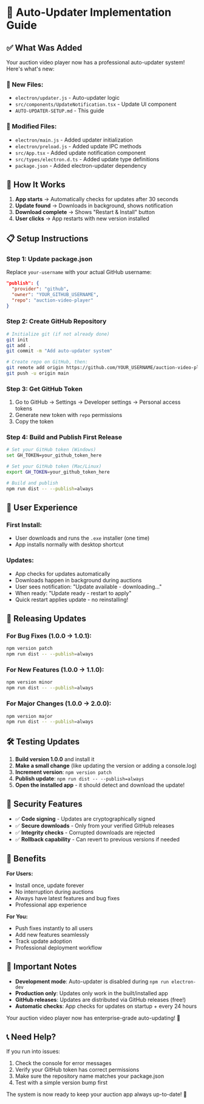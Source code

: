 # 🚀 Auto-Updater Implementation Guide

## ✅ What Was Added

Your auction video player now has a professional auto-updater system! Here's what's new:

### 🔧 New Files:
- `electron/updater.js` - Auto-updater logic
- `src/components/UpdateNotification.tsx` - Update UI component
- `AUTO-UPDATER-SETUP.md` - This guide

### 📝 Modified Files:
- `electron/main.js` - Added updater initialization
- `electron/preload.js` - Added update IPC methods
- `src/App.tsx` - Added update notification component
- `src/types/electron.d.ts` - Added update type definitions
- `package.json` - Added electron-updater dependency

## 🎯 How It Works

1. **App starts** → Automatically checks for updates after 30 seconds
2. **Update found** → Downloads in background, shows notification
3. **Download complete** → Shows "Restart & Install" button
4. **User clicks** → App restarts with new version installed

## 📋 Setup Instructions

### Step 1: Update package.json
Replace `your-username` with your actual GitHub username:
```json
"publish": {
  "provider": "github",
  "owner": "YOUR_GITHUB_USERNAME",
  "repo": "auction-video-player"
}
```

### Step 2: Create GitHub Repository
```bash
# Initialize git (if not already done)
git init
git add .
git commit -m "Add auto-updater system"

# Create repo on GitHub, then:
git remote add origin https://github.com/YOUR_USERNAME/auction-video-player.git
git push -u origin main
```

### Step 3: Get GitHub Token
1. Go to GitHub → Settings → Developer settings → Personal access tokens
2. Generate new token with `repo` permissions
3. Copy the token

### Step 4: Build and Publish First Release
```bash
# Set your GitHub token (Windows)
set GH_TOKEN=your_github_token_here

# Set your GitHub token (Mac/Linux)
export GH_TOKEN=your_github_token_here

# Build and publish
npm run dist -- --publish=always
```

## 🎉 User Experience

### First Install:
- User downloads and runs the `.exe` installer (one time)
- App installs normally with desktop shortcut

### Updates:
- App checks for updates automatically
- Downloads happen in background during auctions
- User sees notification: "Update available - downloading..."
- When ready: "Update ready - restart to apply"
- Quick restart applies update - no reinstalling!

## 🔄 Releasing Updates

### For Bug Fixes (1.0.0 → 1.0.1):
```bash
npm version patch
npm run dist -- --publish=always
```

### For New Features (1.0.0 → 1.1.0):
```bash
npm version minor
npm run dist -- --publish=always
```

### For Major Changes (1.0.0 → 2.0.0):
```bash
npm version major
npm run dist -- --publish=always
```

## 🛠️ Testing Updates

1. **Build version 1.0.0** and install it
2. **Make a small change** (like updating the version or adding a console.log)
3. **Increment version**: `npm version patch`
4. **Publish update**: `npm run dist -- --publish=always`
5. **Open the installed app** - it should detect and download the update!

## 🔐 Security Features

- ✅ **Code signing** - Updates are cryptographically signed
- ✅ **Secure downloads** - Only from your verified GitHub releases
- ✅ **Integrity checks** - Corrupted downloads are rejected
- ✅ **Rollback capability** - Can revert to previous versions if needed

## 🎯 Benefits

**For Users:**
- Install once, update forever
- No interruption during auctions
- Always have latest features and bug fixes
- Professional app experience

**For You:**
- Push fixes instantly to all users
- Add new features seamlessly
- Track update adoption
- Professional deployment workflow

## 🚨 Important Notes

- **Development mode**: Auto-updater is disabled during `npm run electron-dev`
- **Production only**: Updates only work in the built/installed app
- **GitHub releases**: Updates are distributed via GitHub releases (free!)
- **Automatic checks**: App checks for updates on startup + every 24 hours

Your auction video player now has enterprise-grade auto-updating! 🎉

## 📞 Need Help?

If you run into issues:
1. Check the console for error messages
2. Verify your GitHub token has correct permissions
3. Make sure the repository name matches your package.json
4. Test with a simple version bump first

The system is now ready to keep your auction app always up-to-date! 🚀